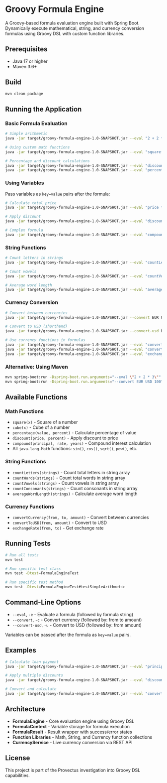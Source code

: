 # Groovy Formula Engine

A Groovy-based formula evaluation engine built with Spring Boot. Dynamically execute mathematical, string, and currency conversion formulas using Groovy DSL with custom function libraries.

## Prerequisites

- Java 17 or higher
- Maven 3.6+

## Build

```bash
mvn clean package
```

## Running the Application

### Basic Formula Evaluation

```bash
# Simple arithmetic
java -jar target/groovy-formula-engine-1.0-SNAPSHOT.jar --eval "2 + 2 * 3"

# Using custom math functions
java -jar target/groovy-formula-engine-1.0-SNAPSHOT.jar --eval "square(5) + cube(3)"

# Percentage and discount calculations
java -jar target/groovy-formula-engine-1.0-SNAPSHOT.jar --eval "discount(100, 15)"
java -jar target/groovy-formula-engine-1.0-SNAPSHOT.jar --eval "percentage(250, 20)"
```

### Using Variables

Pass variables as `key=value` pairs after the formula:

```bash
# Calculate total price
java -jar target/groovy-formula-engine-1.0-SNAPSHOT.jar --eval "price * qty" price=10 qty=5

# Apply discount
java -jar target/groovy-formula-engine-1.0-SNAPSHOT.jar --eval "discount(price, rate)" price=100 rate=15

# Complex formula
java -jar target/groovy-formula-engine-1.0-SNAPSHOT.jar --eval "compound(principal, rate, years)" principal=1000 rate=5 years=10
```

### String Functions

```bash
# Count letters in strings
java -jar target/groovy-formula-engine-1.0-SNAPSHOT.jar --eval "countLetters(['hello', 'world'])"

# Count vowels
java -jar target/groovy-formula-engine-1.0-SNAPSHOT.jar --eval "countVowels(['Spring', 'Boot', 'Application'])"

# Average word length
java -jar target/groovy-formula-engine-1.0-SNAPSHOT.jar --eval "averageWordLength(['Java', 'Groovy', 'Spring'])"
```

### Currency Conversion

```bash
# Convert between currencies
java -jar target/groovy-formula-engine-1.0-SNAPSHOT.jar --convert EUR USD 100

# Convert to USD (shorthand)
java -jar target/groovy-formula-engine-1.0-SNAPSHOT.jar --convert-usd EUR 100

# Use currency functions in formulas
java -jar target/groovy-formula-engine-1.0-SNAPSHOT.jar --eval "convertCurrency('EUR', 'USD', 100)"
java -jar target/groovy-formula-engine-1.0-SNAPSHOT.jar --eval "convertToUSD('GBP', 50)"
java -jar target/groovy-formula-engine-1.0-SNAPSHOT.jar --eval "exchangeRate('EUR', 'USD')"
```

### Alternative: Using Maven

```bash
mvn spring-boot:run -Dspring-boot.run.arguments="--eval \"2 + 2 * 3\""
mvn spring-boot:run -Dspring-boot.run.arguments="--convert EUR USD 100"
```

## Available Functions

### Math Functions
- `square(x)` - Square of a number
- `cube(x)` - Cube of a number
- `percentage(value, percent)` - Calculate percentage of value
- `discount(price, percent)` - Apply discount to price
- `compound(principal, rate, years)` - Compound interest calculation
- All `java.lang.Math` functions: `sin()`, `cos()`, `sqrt()`, `pow()`, etc.

### String Functions
- `countLetters(strings)` - Count total letters in string array
- `countWords(strings)` - Count total words in string array
- `countVowels(strings)` - Count vowels in string array
- `countConsonants(strings)` - Count consonants in string array
- `averageWordLength(strings)` - Calculate average word length

### Currency Functions
- `convertCurrency(from, to, amount)` - Convert between currencies
- `convertToUSD(from, amount)` - Convert to USD
- `exchangeRate(from, to)` - Get exchange rate

## Running Tests

```bash
# Run all tests
mvn test

# Run specific test class
mvn test -Dtest=FormulaEngineTest

# Run specific test method
mvn test -Dtest=FormulaEngineTest#testSimpleArithmetic
```

## Command-Line Options

- `--eval`, `-e` - Evaluate a formula (followed by formula string)
- `--convert`, `-c` - Convert currency (followed by: from to amount)
- `--convert-usd`, `-u` - Convert to USD (followed by: from amount)

Variables can be passed after the formula as `key=value` pairs.

## Examples

```bash
# Calculate loan payment
java -jar target/groovy-formula-engine-1.0-SNAPSHOT.jar --eval "principal * (rate / 100) / 12" principal=10000 rate=5

# Apply multiple discounts
java -jar target/groovy-formula-engine-1.0-SNAPSHOT.jar --eval "discount(discount(price, 10), 5)" price=100

# Convert and calculate
java -jar target/groovy-formula-engine-1.0-SNAPSHOT.jar --eval "convertCurrency('EUR', 'USD', price * qty)" price=50 qty=3
```

## Architecture

- **FormulaEngine** - Core evaluation engine using Groovy DSL
- **FormulaContext** - Variable storage for formula execution
- **FormulaResult** - Result wrapper with success/error states
- **Function Libraries** - Math, String, and Currency function collections
- **CurrencyService** - Live currency conversion via REST API

## License

This project is part of the Provectus investigation into Groovy DSL capabilities.
